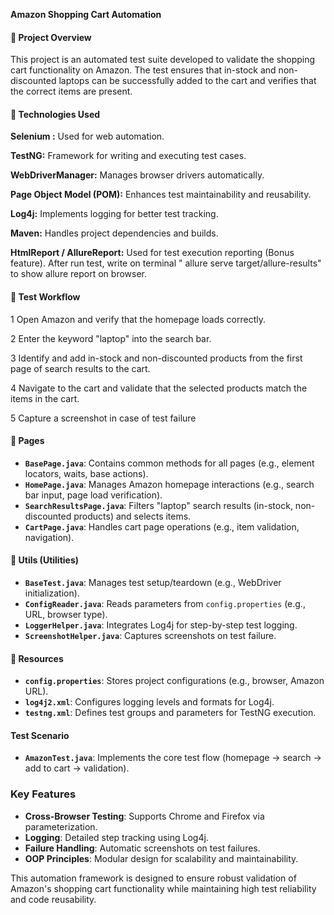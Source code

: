 **Amazon Shopping Cart Automation**

#### 📁 Project Overview

This project is an automated test suite developed to validate the shopping cart functionality on Amazon. The test ensures that in-stock and non-discounted laptops can be successfully added to the cart and verifies that the correct items are present.

#### 📁 Technologies Used

**Selenium :** Used for web automation.

**TestNG:** Framework for writing and executing test cases.

**WebDriverManager:** Manages browser drivers automatically.

**Page Object Model (POM):** Enhances test maintainability and reusability.

**Log4j:** Implements logging for better test tracking.

**Maven:** Handles project dependencies and builds.

**HtmlReport / AllureReport:** Used for test execution reporting (Bonus feature). After run test, write on terminal " allure serve target/allure-results" to show allure report on browser.

#### 📁 Test Workflow

1 Open Amazon and verify that the homepage loads correctly.

2 Enter the keyword "laptop" into the search bar.

3 Identify and add in-stock and non-discounted products from the first page of search results to the cart.

4 Navigate to the cart and validate that the selected products match the items in the cart.

5 Capture a screenshot in case of test failure


#### 📁 Pages
- **`BasePage.java`**: Contains common methods for all pages (e.g., element locators, waits, base actions).
- **`HomePage.java`**: Manages Amazon homepage interactions (e.g., search bar input, page load verification).
- **`SearchResultsPage.java`**: Filters "laptop" search results (in-stock, non-discounted products) and selects items.
- **`CartPage.java`**: Handles cart page operations (e.g., item validation, navigation).

#### 📁 Utils (Utilities)
- **`BaseTest.java`**: Manages test setup/teardown (e.g., WebDriver initialization).
- **`ConfigReader.java`**: Reads parameters from `config.properties` (e.g., URL, browser type).
- **`LoggerHelper.java`**: Integrates Log4j for step-by-step test logging.
- **`ScreenshotHelper.java`**: Captures screenshots on test failure.

#### 📁 Resources
- **`config.properties`**: Stores project configurations (e.g., browser, Amazon URL).
- **`log4j2.xml`**: Configures logging levels and formats for Log4j.
- **`testng.xml`**: Defines test groups and parameters for TestNG execution.

####  Test Scenario
- **`AmazonTest.java`**: Implements the core test flow (homepage → search → add to cart → validation).

### Key Features
- **Cross-Browser Testing**: Supports Chrome and Firefox via parameterization.
- **Logging**: Detailed step tracking using Log4j.
- **Failure Handling**: Automatic screenshots on test failures.
- **OOP Principles**: Modular design for scalability and maintainability.




This automation framework is designed to ensure robust validation of Amazon's shopping cart functionality while maintaining high test reliability and code reusability.

